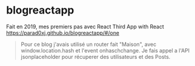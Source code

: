 # blogreactapp

Fait en 2019, mes premiers pas avec React
Third App with React
https://parad0xj.github.io/blogreactapp/#/one
>Pour ce blog j'avais utilisé un router fait "Maison", avec window.location.hash et l'event onhaschchange. Je fais appel a l'API jsonplaceholder pour récuperer des utilisateurs et des Posts.
